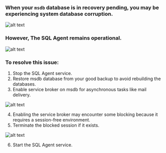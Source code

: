 ### When your `msdb` database is in recovery pending, you may be experiencing system database corruption.

![alt text](https://github.com/MohamedAbdelhalem/dbatools/blob/main/Features_and_Administration/RES/media/MSDBCorruption_01.png)

### However, The SQL Agent remains operational.

![alt text](https://github.com/MohamedAbdelhalem/dbatools/blob/main/Features_and_Administration/RES/media/MSDBCorruption_02.png)

### To resolve this issue:

1. Stop the SQL Agent service.
2. Restore msdb database from your good backup to avoid rebuilding the databases.
3. Enable service broker on msdb for asynchronous tasks like mail delivery.

![alt text](https://github.com/MohamedAbdelhalem/dbatools/blob/main/Features_and_Administration/RES/media/MSDBCorruption_03.png)

4. Enabling the service broker may encounter some blocking because it requires a session-free environment.
5. Terminate the blocked session if it exists.

![alt text](https://github.com/MohamedAbdelhalem/dbatools/blob/main/Features_and_Administration/RES/media/MSDBCorruption_04.png)

6. Start the SQL Agent service.

